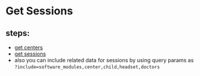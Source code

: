 # Get Sessions

## steps:

- [get centers](https://documenter.getpostman.com/view/12318086/2sA3Bt3pg1#08986376-322a-4ef8-9f4e-a76f77f41faa)
- [get sessions](https://documenter.getpostman.com/view/12318086/2sA3Bt3pg1#07ef2190-6e71-44a5-895a-472bd3d64708)
- also you can include related data for sessions by using query params as `?include=software_modules,center,child,headset,doctors`
